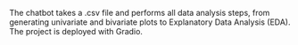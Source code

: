 The chatbot takes a .csv file and performs all data analysis steps, from generating univariate and bivariate plots to Explanatory Data Analysis (EDA). The project is deployed with Gradio.
